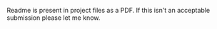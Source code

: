 Readme is present in project files as a PDF. If this isn't an acceptable submission please let me know.

